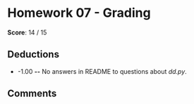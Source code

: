 Homework 07 - Grading
=====================

**Score**: 14 / 15

Deductions
----------

* -1.00 **--** No answers in README to questions about *dd.py*.

Comments
--------
